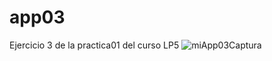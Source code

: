 # app03
Ejercicio 3 de la practica01 del curso LP5
![miApp03Captura](https://user-images.githubusercontent.com/56889207/184566492-2d350649-cd9a-4e06-a464-1936ac4a4963.png)
